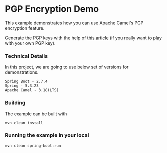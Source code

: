 # PGP Encryption Demo

This example demonstrates how you can use Apache Camel's PGP encryption feature.

Generate the PGP keys with the help of [this article](https://www.encryptionconsulting.com/how-to-generate-pgp-key-pair/) (if you really want to play with your own PGP key).

### Technical Details
In this project, we are going to use below set of versions for demonstrations.

    Spring Boot - 2.7.4
    Spring - 5.3.23
    Apache Camel - 3.18(LTS)


### Building

The example can be built with

    mvn clean install

### Running the example in your local

    mvn clean spring-boot:run
